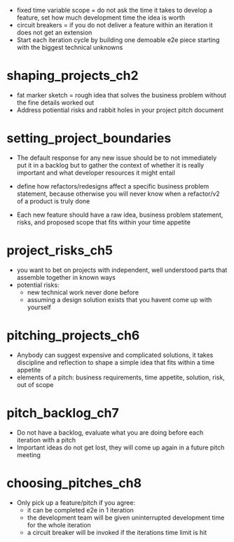 - fixed time variable scope = do not ask the time it takes to develop a feature, set how much development time the idea is worth 
- circuit breakers = if you do not deliver a feature within an iteration it does not get an extension
- Start each iteration cycle by building one demoable e2e piece starting with the biggest technical unknowns


# shaping_projects_ch2

- fat marker sketch = rough idea that solves the business problem without the fine details worked out
- Address potiential risks and rabbit holes in your project pitch document


# setting_project_boundaries
- The default response for any new issue should be to not immediately put it in a backlog but to gather the context of whether it is really important and what developer resources it might entail

- define how refactors/redesigns affect a specific business problem statement, because otherwise you will never know when a refactor/v2 of a product is truly done

- Each new feature should have a raw idea, business problem statement, risks, and proposed scope that fits within your time appetite


# project_risks_ch5
- you want to bet on projects with independent, well understood parts that assemble together in known ways
- potential risks:
  - new technical work never done before
  - assuming a design solution exists that you havent come up with yourself

# pitching_projects_ch6
- Anybody can suggest expensive and complicated solutions, it takes discipline and reflection to shape a simple idea that fits within a time appetite
- elements of a pitch: business requirements, time appetite, solution, risk, out of scope


# pitch_backlog_ch7
- Do not have a backlog, evaluate what you are doing before each iteration with a pitch
- Important ideas do not get lost, they will come up again in a future pitch meeting

# choosing_pitches_ch8
- Only pick up a feature/pitch if you agree:
  - it can be completed e2e in 1 iteration
  - the development team will be given uninterrupted development time for the whole iteration
  - a circuit breaker will be invoked if the iterations time limit is hit


